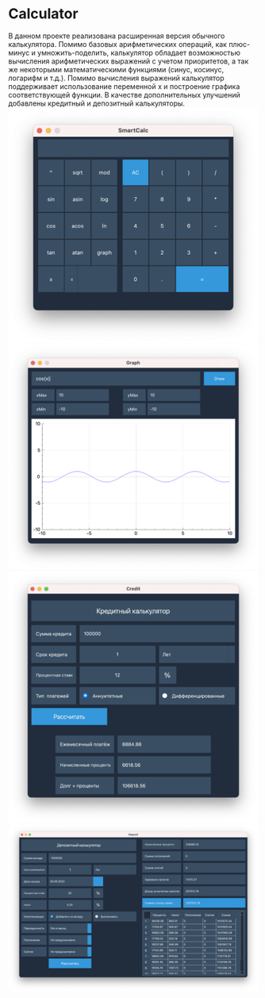 # Calculator
В данном проекте реализована расширенная версия обычного калькулятора. Помимо базовых арифметических операций, как плюс-минус и умножить-поделить, калькулятор обладает возможностью вычисления арифметических выражений с учетом приоритетов, а так же некоторыми математическими функциями (синус, косинус, логарифм и т.д.). Помимо вычисления выражений калькулятор поддерживает использование переменной x и построение графика соответствующей функции. В качестве дополнительных улучшений добавлены кредитный и депозитный калькуляторы.
![image info](./misc/1.png)
![image info](./misc/2.png)
![image info](./misc/3.png)
![image info](./misc/4.png)
